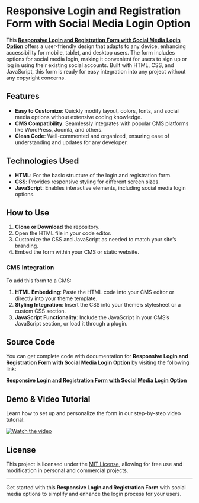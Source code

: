 # Responsive Login and Registration Form with Social Media Login Option

This **<a href="https://jvcodes.com/responsive-login-and-registration-form-with-social-media-login-option/">Responsive Login and Registration Form with Social Media Login Option</a>** offers a user-friendly design that adapts to any device, enhancing accessibility for mobile, tablet, and desktop users. The form includes options for social media login, making it convenient for users to sign up or log in using their existing social accounts. Built with HTML, CSS, and JavaScript, this form is ready for easy integration into any project without any copyright concerns.

## Features

- **Easy to Customize**: Quickly modify layout, colors, fonts, and social media options without extensive coding knowledge.
- **CMS Compatibility**: Seamlessly integrates with popular CMS platforms like WordPress, Joomla, and others.
- **Clean Code**: Well-commented and organized, ensuring ease of understanding and updates for any developer.

## Technologies Used

- **HTML**: For the basic structure of the login and registration form.
- **CSS**: Provides responsive styling for different screen sizes.
- **JavaScript**: Enables interactive elements, including social media login options.

## How to Use

1. **Clone or Download** the repository.
2. Open the HTML file in your code editor.
3. Customize the CSS and JavaScript as needed to match your site’s branding.
4. Embed the form within your CMS or static website.

### CMS Integration

To add this form to a CMS:

1. **HTML Embedding**: Paste the HTML code into your CMS editor or directly into your theme template.
2. **Styling Integration**: Insert the CSS into your theme’s stylesheet or a custom CSS section.
3. **JavaScript Functionality**: Include the JavaScript in your CMS’s JavaScript section, or load it through a plugin.

## Source Code

You can get complete code with documentation for **Responsive Login and Registration Form with Social Media Login Option** by visiting the following link:

**<a href="https://jvcodes.com/responsive-login-and-registration-form-with-social-media-login-option/">Responsive Login and Registration Form with Social Media Login Option</a>**

## Demo & Video Tutorial

Learn how to set up and personalize the form in our step-by-step video tutorial:

[![Watch the video](https://img.youtube.com/vi/eSadA_7-Tos/0.jpg)](https://www.youtube.com/watch?v=eSadA_7-Tos)

## License

This project is licensed under the [MIT License](LICENSE), allowing for free use and modification in personal and commercial projects.

---

Get started with this **Responsive Login and Registration Form** with social media options to simplify and enhance the login process for your users.
